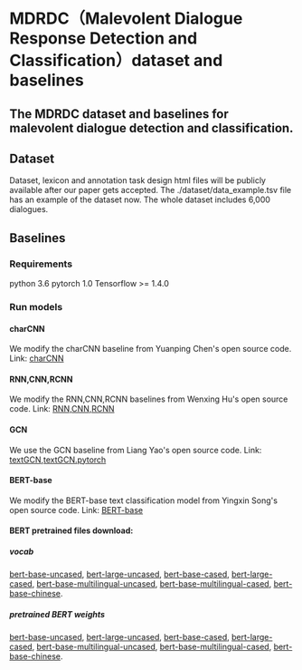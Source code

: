 # MDRDC（Malevolent Dialogue Response Detection and Classification）dataset and baselines

## The MDRDC dataset and baselines for malevolent dialogue detection and classification.

## Dataset
Dataset, lexicon and annotation task design html files will be publicly available after our paper gets accepted.
The ./dataset/data_example.tsv file has an example of the dataset now. The whole dataset includes 6,000 dialogues.



## Baselines
### Requirements
python 3.6
pytorch 1.0
Tensorflow >= 1.4.0

### Run models
#### charCNN
We modify the charCNN baseline from Yuanping Chen's open source code.
Link: [charCNN](https://github.com/srviest/char-cnn-text-classification-pytorch)
#### RNN,CNN,RCNN
We modify the RNN,CNN,RCNN baselines from Wenxing Hu's open source code.
Link: [RNN,CNN,RCNN](https://github.com/649453932/Chinese-Text-Classification-Pytorch)

#### GCN
We use the GCN baseline from Liang Yao's open source code.
Link: [textGCN](https://github.com/yao8839836/text_gcn),[textGCN.pytorch](https://github.com/iworldtong/text_gcn.pytorch)



#### BERT-base
We modify the BERT-base text classification model from Yingxin Song's open source code.
Link:
[BERT-base](https://github.com/songyingxin/Bert-TextClassification)

#### BERT pretrained files download:
##### vocab
[bert-base-uncased](https://s3.amazonaws.com/models.huggingface.co/bert/bert-base-uncased-vocab.txt),
[bert-large-uncased](https://s3.amazonaws.com/models.huggingface.co/bert/bert-large-uncased-vocab.txt),
[bert-base-cased](https://s3.amazonaws.com/models.huggingface.co/bert/bert-base-cased-vocab.txt),
[bert-large-cased](https://s3.amazonaws.com/models.huggingface.co/bert/bert-large-cased-vocab.txt),
[bert-base-multilingual-uncased](https://s3.amazonaws.com/models.huggingface.co/bert/bert-base-multilingual-uncased-vocab.txt),
[bert-base-multilingual-cased](https://s3.amazonaws.com/models.huggingface.co/bert/bert-base-multilingual-cased-vocab.txt),
[bert-base-chinese](https://s3.amazonaws.com/models.huggingface.co/bert/bert-base-chinese-vocab.txt).

##### pretrained BERT weights
[bert-base-uncased](https://s3.amazonaws.com/models.huggingface.co/bert/bert-base-uncased.tar.gz),
[bert-large-uncased](https://s3.amazonaws.com/models.huggingface.co/bert/bert-large-uncased.tar.gz),
[bert-base-cased](https://s3.amazonaws.com/models.huggingface.co/bert/bert-base-cased.tar.gz),
[bert-large-cased](https://s3.amazonaws.com/models.huggingface.co/bert/bert-large-cased.tar.gz),
[bert-base-multilingual-uncased](https://s3.amazonaws.com/models.huggingface.co/bert/bert-base-multilingual-uncased.tar.gz),
[bert-base-multilingual-cased](https://s3.amazonaws.com/models.huggingface.co/bert/bert-base-multilingual-cased.tar.gz),
[bert-base-chinese](https://s3.amazonaws.com/models.huggingface.co/bert/bert-base-chinese.tar.gz).
